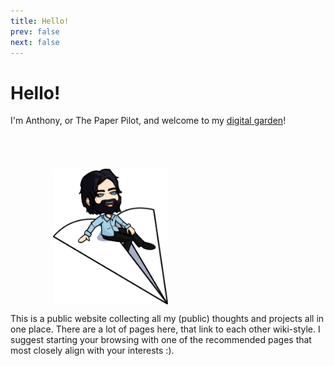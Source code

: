 ```yaml
---
title: Hello!
prev: false
next: false
---
```

# Hello!

I'm Anthony, or The Paper Pilot, and welcome to my [digital garden](/garden/digital-gardens/index.md)!

<div class="hero-wrapper">
  <TresCanvas :stencil="true" >
    <TresOrthographicCamera :position="[0, 0, 10]" />
    <TresAmbientLight :intensity="1" />
    <Suspense>
      <Hole />
    </Suspense>
  </TresCanvas>
  <img class="hero" src="/paperpilot.png" :style="`--x-offset: ${xOffset * 20}%`" />
</div>

<svg>
  <filter id="displacementFilter">
    <feTurbulence
      type="turbulence"
      baseFrequency="0.01"
      numOctaves="5"
      result="turbulence" />
    <feDisplacementMap
      in2="turbulence"
      in="SourceGraphic"
      scale="100"
      xChannelSelector="R"
      yChannelSelector="G" />
  </filter>
</svg>

This is a public website collecting all my (public) thoughts and projects all in one place. There are a lot of pages here, that link to each other wiki-style. I suggest starting your browsing with one of the recommended pages that most closely align with your interests :).

<script setup>
  import { ref, onMounted, onUnmounted } from "vue";
  import { TresCanvas } from '@tresjs/core'
  import Hole from "./.vitepress/theme/Hole.vue";

  const xOffset = ref(0);
  function mouseMoveHandler(event) {
    xOffset.value = event.pageX / window.innerWidth - .5;
  }
  onMounted(() => {
    window.addEventListener("mousemove", mouseMoveHandler);
  });
  onUnmounted(() => {
    window.removeEventListener("mousemove", mouseMoveHandler);
  });
</script>

<style scoped>
  .hero-wrapper {
    height: 16lh;
    position: relative;
  }

  @media (max-width: 700px) {
    .hero-wrapper {
      height: 12lh;
    }
  }

  @media (max-width: 500px) {
    .hero-wrapper {
      height: 10lh;
    }
  }

  @media (max-width: 400px) {
    .hero-wrapper {
      height: 9lh;
    }
  }

  .hero {
    height: 80%;
    width: unset;
    margin: auto;
    position: absolute;
    right: 50%;
    bottom: 0;
    transform: translate(calc(50% + var(--x-offset)), 0%);
    animation: bob 5s ease-in-out infinite;
  }

  svg {
    display: none;
  }

  @keyframes bob {
    0% {
      transform: translate(calc(50% + var(--x-offset)), -10%);
    }
    50% {
      transform: translate(calc(50% + var(--x-offset)), 10%);
    }
    100% {
      transform: translate(calc(50% + var(--x-offset)), -10%);
    }
  }
</style>
